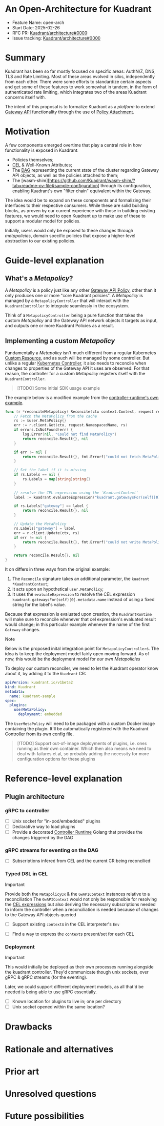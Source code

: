 # An Open-Architecture for Kuadrant 

- Feature Name: open-arch
- Start Date: 2025-02-26
- RFC PR: [Kuadrant/architecture#0000](https://github.com/Kuadrant/architecture/pull/0000)
- Issue tracking: [Kuadrant/architecture#0000](https://github.com/Kuadrant/architecture/issues/0000)

# Summary
[summary]: #summary

Kuadrant has been so far mostly focused on specific areas: AuthN/Z, DNS, TLS and Rate Limiting. Most of these areas
evolved in silos, independently from each other. There were some efforts to standardize certain aspects and get some
of these features to work somewhat in tandem, in the form of authenticated rate limiting, which integrates two of
the areas Kuadrant concerns itself with.

The intent of this proposal is to formalize Kuadrant as a _platform_ to extend [Gateway API][1] functionality through the use
of [Policy Attachment][2]. 

# Motivation
[motivation]: #motivation

A few components emerged overtime that play a central role in _how_ functionality is exposed in Kuadrant:

- Policies themselves;
- [CEL][3] & Well-Known Attributes;
- The [DAG][4] representing the current state of the cluster regarding Gateway API objects, as well as the policies
  attached to them;
- The [wasm-shim][https://github.com/Kuadrant/wasm-shim/?tab=readme-ov-file#sample-configuration] through its
  configuration, enabling Kuadrant's own "filter chain" equivalent within the Gateway.

The idea would be to expand on these components and formalizing their interfaces to their respective consumers. While
these are solid building blocks, as proven by our current experience with those in building existing features, we would
need to open Kuadrant up to make use of these to support a modular model for policies.

Initially, users would only be exposed to these changes through _metapolicies_, domain specific policies that expose a
higher-level abstraction to our existing policies.

# Guide-level explanation
[guide-level-explanation]: #guide-level-explanation

## What's a *Metapolicy*?

A *Metapolicy* is a policy just like any other [Gateway API Policy][2], other than it only produces one or more "core
Kuadrant policies". A *Metapolicy* is managed by a `MetapolicyController` that will interact with the
`KuadrantController` to integrate seamlessly in the ecosystem.

Think of a `MetapolicyController` being a pure function that takes the custom *Metapolicy* and the Gateway API network
objects it targets as input, and outputs one or more Kuadrant Policies as a result.

## Implementing a custom *Metapolicy*

Fundamentally a *Metapolicy* isn't much different from a regular Kubernetes [Custom
Resource](https://kubernetes.io/docs/concepts/extend-kubernetes/api-extension/custom-resources/), and as such will be
managed by some controller. But unlike a regular [Kubernetes
Controller](https://kubernetes.io/docs/concepts/extend-kubernetes/api-extension/custom-resources/#custom-controllers),
it also needs to reconcile when changes to properties of the Gateway API it uses are observed. For that reason, the
controller for a custom *Metapolicy* registers itself with the `KuadrantController`.

> [!TODO]
> Some initial SDK usage example


The example below is a modified example from the 
[controller-runtime's own example](https://github.com/kubernetes-sigs/controller-runtime/blob/main/examples/builtins/controller.go#L39).

```go
func (r *reconcileMetapolicy) Reconcile(ctx context.Context, request reconcile.Request, kuadrant *KuadrantContext) (reconcile.Result, error) {
	// Fetch the MetaPolicy from the cache
	rs := &user.MetaPolicy{}
	err := r.client.Get(ctx, request.NamespacedName, rs)
	if errors.IsNotFound(err) {
		log.Error(nil, "Could not find MetaPolicy")
		return reconcile.Result{}, nil
	}

	if err != nil {
		return reconcile.Result{}, fmt.Errorf("could not fetch MetaPolicy: %+v", err)
	}

	// Set the label if it is missing
	if rs.Labels == nil {
		rs.Labels = map[string]string{}
	}
	
    // resolve the CEL expression using the `KuadrantContext`
    label := kuadrant.evaluateExpression("kuadrant.gatewaysFor(self)[0].metadata.name")

	if rs.Labels["gateway"] == label {
		return reconcile.Result{}, nil
	}

	// Update the MetaPolicy 
	rs.Labels["gateway"] = label 
	err = r.client.Update(ctx, rs)
	if err != nil {
		return reconcile.Result{}, fmt.Errorf("could not write MetaPolicy: %+v", err)
	}

	return reconcile.Result{}, nil
}
```
It on differs in three ways from the original example:

1. The `Reconcile` signature takes an additional parameter, the `kuadrant *KuadrantContext`;
1. It acts upon an hypothetical `user.MetaPolicy`;
1. It uses the `evaluateExpression` to resolve the CEL expression `kuadrant.gatewaysFor(self)[0].metadata.name` instead
   of using a fixed string for the label's value.

Because that expression is evaluated upon creation, the `KuadrantRuntime` will make sure to reconcile whenever that cel
expression's evaluated result would change; in this particular example whenever the name of the first `Gateway` changes.

> [!NOTE]
> Below is the proposed inital integration point for `MetapolicyController`s. The idea is to keep the deployment model
> fairly open moving forward. As of now, this would be the deployment model for _our own_ *Metapolicies*

To deploy our custom reconciler, we need to let the Kuadrant operator know about it, by adding it to the `Kuadrant` CR:

```yaml
apiVersion: kuadrant.io/v1beta2
kind: Kuadrant
metadata:
  name: kuadrant-sample
spec:
  plugins:
    userMetaPolicy:
      deployment: embedded
```

The `UserMetaPolicy` will need to be packaged with a custom Docker image containing the plugin. It'll be automatically
registered with the Kuadrant Controller from its own config file.

> [!TODO]
> Support out-of-image deployments of plugins, i.e. ones running as their own container. Which then also means we need
> to deal with failures et al, so probably adding the necessity for more configuration options for these plugins

# Reference-level explanation
[reference-level-explanation]: #reference-level-explanation

## Plugin architecture

### gRPC to controller

- [ ] Unix socket for "in-pod/embedded" plugins
- [ ] Declarative way to load plugins
- [ ] Provide a decorated [Controller Runtime](https://github.com/kubernetes-sigs/controller-runtime) Golang that
  provides the changes triggered by the DAG

### gRPC streams for eventing on the DAG

- [ ] Subscriptions infered from CEL and the current CR being reconcilied

### Typed DSL in CEL

> [!IMPORTANT]
> Provide both the `MetapolicyCR` & the `GwAPIContext` instances relative to a reconciliation
> The `GwAPIContext` would not only be responsible for resolving the [CEL expressions][3] but also deriving the
> necessary subscriptions needed to inform the controller when a reconciliation is needed because of changes to the
> Gateway API objects queried

- [ ] Support existing `context`s in the CEL interpreter's `Env`
- [ ] Find a way to express the `context`s present/set for each CEL


### Deployment

> [!IMPORTANT]
> This would initially be deployed as their own processes running alongside the kuadrant controller. They'd communicate
> though unix sockets, over gRPC & gRPC streams (for the eventing).
>
> Later, we could support different deployment models, as all that'd be needed is being able to use gRPC essentially.

- [ ] Known location for plugins to live in; one per directory
- [ ] Unix socket opened within the same location?

# Drawbacks
[drawbacks]: #drawbacks


# Rationale and alternatives
[rationale-and-alternatives]: #rationale-and-alternatives

# Prior art
[prior-art]: #prior-art


# Unresolved questions
[unresolved-questions]: #unresolved-questions


# Future possibilities
[future-possibilities]: #future-possibilities


[1]: https://gateway-api.sigs.k8s.io/
[2]: https://gateway-api.sigs.k8s.io/geps/gep-2649/
[3]: https://cel.dev
[4]: https://github.com/Kuadrant/policy-machinery
